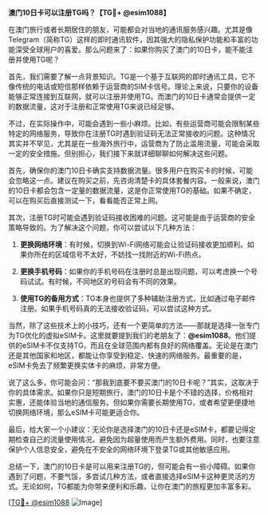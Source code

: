 **澳门10日卡可以注册TG吗？【TG💪+ @esim1088】**

在澳门旅行或者长期居住的朋友，可能都会对当地的通讯服务感兴趣。尤其是像Telegram（简称TG）这样的即时通讯软件，因其强大的隐私保护功能和丰富的功能深受全球用户的喜爱。那么问题来了：如果你购买了澳门的10日卡，能不能注册并使用TG呢？

首先，我们需要了解一点背景知识。TG是一个基于互联网的即时通讯工具，它不像传统的电话或短信那样依赖于运营商的SIM卡信号。理论上来说，只要你的设备能够正常连接到互联网，就可以注册并使用TG。而澳门的10日卡通常会提供一定的数据流量，这对于注册和正常使用TG来说已经足够。

不过，在实际操作中，可能会遇到一些小麻烦。比如，有些运营商可能会限制某些特定的网络服务，导致你在注册TG时遇到验证码无法正常接收的问题。这种情况其实并不罕见，尤其是在一些海外旅行中，运营商为了防止滥用流量，可能会采取一定的安全措施。但别担心，我们接下来就详细聊聊如何解决这些问题。

首先，确保你的澳门10日卡确实支持数据流量。很多用户在购买卡的时候，可能会忽略这一点。建议在购买之前，先咨询清楚卡的具体套餐内容。一般来说，澳门的10日卡都会包含一定量的数据流量，这是你正常使用TG的基础。如果不确定，可以在购买后直接测试一下，看看能否正常上网。

其次，注册TG时可能会遇到验证码接收困难的问题。这可能是由于运营商的安全策略导致的。为了解决这个问题，你可以尝试以下几种方法：

1. **更换网络环境**：有时候，切换到Wi-Fi网络可能会让验证码接收更加顺利。如果你所在的区域信号不太好，不妨找一找附近的Wi-Fi热点。
   
2. **更换手机号码**：如果你的手机号码在注册时总是出现问题，可以考虑换一个号码试试。有时候，不同地区的号码会有不同的效果。

3. **使用TG的备用方式**：TG本身也提供了多种辅助注册方式，比如通过电子邮件注册。如果手机号码真的无法接收验证码，可以尝试这种方式。

当然，除了这些技术上的小技巧，还有一个更简单的方法——那就是选择一张专门为TG优化的虚拟eSIM卡。这里就要提到我们的老朋友了：**@esim1088**。他们提供的eSIM卡不仅支持TG，而且在全球范围内都有良好的网络覆盖。无论是在澳门还是其他国家和地区，都能让你享受到稳定、快速的网络服务。最重要的是，eSIM卡免去了频繁更换实体卡的麻烦，非常方便。

说了这么多，你可能会问：“那我到底要不要买澳门的10日卡呢？”其实，这取决于你的具体需求。如果你只是短期旅行，澳门的10日卡是个不错的选择，价格相对实惠，还能体验当地的通信服务。但如果你需要长期使用TG，或者希望更便捷地切换网络环境，那么eSIM卡可能更适合你。

最后，给大家一个小建议：无论你是选择澳门的10日卡还是eSIM卡，都要记得定期检查自己的流量使用情况。避免因为超量使用而产生额外费用。同时，也要注意保护个人信息安全，避免在不安全的网络环境下登录TG或其他敏感应用。

总结一下，澳门的10日卡是可以用来注册TG的，但可能会有一些小障碍。如果你遇到了问题，不要气馁，多尝试几种方法，或者直接选择eSIM卡这种更灵活的方式。无论如何，TG都能为你带来便利和乐趣，让你在澳门的旅程更加丰富多彩。

[[TG💪+ @esim1088](https://t.me/s/esim1088) ![Image](https://i.postimg.cc/4NQfJmqS/Snipaste-2025-05-13-00-14-12.png)]